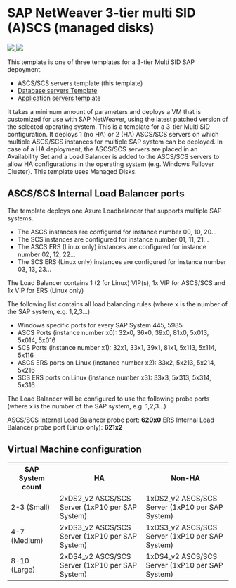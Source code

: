 # SAP NetWeaver 3-tier multi SID (A)SCS (managed disks)

<a href="https://portal.azure.com/#create/Microsoft.Template/uri/https%3A%2F%2Fraw.githubusercontent.com%2FTVDKoni%2Fazure-quickstart-templates%2Fmaster%2Fsap-3-tier-marketplace-image-multi-sid-xscs-md%2Fazuredeploy.json" target="_blank">
    <img src="http://azuredeploy.net/deploybutton.png"/>
</a>
<a href="http://armviz.io/#/?load=https%3A%2F%2Fraw.githubusercontent.com%2FTVDKoni%2Fazure-quickstart-templates%2Fmaster%2Fsap-3-tier-marketplace-image-multi-sid-xscs-md%2Fazuredeploy.json" target="_blank">
    <img src="http://armviz.io/visualizebutton.png"/>
</a>

This template is one of three templates for a 3-tier Multi SID SAP depoyment.

* ASCS/SCS servers template (this template)
* [Database servers Template](https://github.com/Azure/azure-quickstart-templates/tree/master/sap-3-tier-marketplace-image-multi-sid-db)
* [Application servers template](https://github.com/Azure/azure-quickstart-templates/tree/master/sap-3-tier-marketplace-image-multi-sid-apps)

It takes a minimum amount of parameters and deploys a VM that is customized for use with SAP NetWeaver, using the latest patched version of the selected operating system. This is a template for a 3-tier Multi SID configuration. It deploys 1 (no HA) or 2 (HA) ASCS/SCS servers on which multiple ASCS/SCS instances for multiple SAP system can be deployed. In case of a HA deployment, the ASCS/SCS servers are placed in an Availability Set and a Load Balancer is added to the ASCS/SCS servers to allow HA configurations in the operating system (e.g. Windows Failover Cluster).
This template uses Managed Disks.

## ASCS/SCS Internal Load Balancer ports
The template deploys one Azure Loadbalancer that supports multiple SAP systems. 

* The ASCS instances are configured for instance number 00, 10, 20... 
* The SCS instances are configured for instance number 01, 11, 21... 
* The ASCS ERS (Linux only) instances are configured for instance number 02, 12, 22... 
* The SCS ERS (Linux only) instances are configured for instance number 03, 13, 23... 

The Load Balancer contains 1 (2 for Linux) VIP(s), 1x VIP for ASCS/SCS and 1x VIP for ERS (Linux only)

The following list contains all load balancing rules (where x is the number of the SAP system, e.g. 1,2,3...)

* Windows specific ports for every SAP System 445, 5985
* ASCS Ports (instance number x0): 32x0, 36x0, 39x0,  81x0, 5x013, 5x014, 5x016
* SCS Ports (instance number x1): 32x1, 33x1, 39x1, 81x1, 5x113, 5x114, 5x116
* ASCS ERS ports on Linux (instance number x2): 33x2, 5x213, 5x214, 5x216
* SCS ERS ports on Linux (instance number x3): 33x3, 5x313, 5x314, 5x316

The Load Balancer will be configured to use the following probe ports  (where x is the number of the SAP system, e.g. 1,2,3...)

ASCS/SCS Internal Load Balancer probe port: **620x0**
ERS Internal Load Balancer probe port (Linux only): **621x2**

## Virtual Machine configuration

<table>
	<tr>
		<th>SAP System count</th>
		<th>HA</th>
		<th>Non-HA</th>
	</tr>
	<tr>
		<td>2-3 (Small)</td>
		<td>2xDS2_v2 ASCS/SCS Server (1xP10 per SAP System)</td>
		<td>1xDS2_v2 ASCS/SCS Server (1xP10 per SAP System)</td>
	</tr>
	<tr>
		<td>4-7 (Medium)</td>
		<td>2xDS3_v2 ASCS/SCS Server (1xP10 per SAP System)</td>
		<td>1xDS3_v2 ASCS/SCS Server (1xP10 per SAP System)</td>
	</tr>
	<tr>
		<td>8-10 (Large)</td>
		<td>2xDS4_v2 ASCS/SCS Server (1xP10 per SAP System)</td>
		<td>1xDS4_v2 ASCS/SCS Server (1xP10 per SAP System)</td>
	</tr>
</table>
